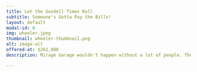 ```yaml
---
title: Let the Goodell Times Roll
subtitle: Someone's Gotta Pay the Bills!
layout: default
modal-id: 6
img: wheeler.jpeg
thumbnail: wheeler-thumbnail.png
alt: image-alt
offered-at: $261,000
description: Mirage Garage wouldn't happen without a lot of people. The Sherpas, the Pit Crew, the Bike Czar, and the personal chefs are all important, but none of it would happen without the big shots at the Burning Man Organization. Without their blessing, this camp wouldn't exist in the first place! Camping here directly helps our biggest supporter and backer, and its what allows us to come to the Burn year after year without repercussion. This 18 Wheeler is packed full of amenities. A gold-plated shower, a fully stocked mini-bar and regular sized bar, a king sized bed with a mattress full of feathers handpicked from around the world, your own dedicated concierge, a sauna and hot tub, air conditioning, and a personal art car awaits you in this luxurious living space.

---
```

